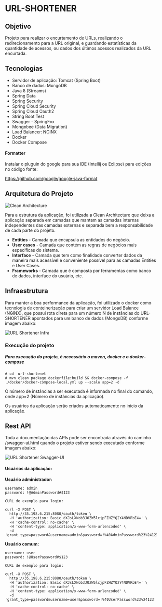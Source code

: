 # URL-SHORTENER

## Objetivo

Projeto para realizar o encurtamento de URLs, realizando o redirecionamento para a URL original, e guardando estatísticas
da quantidade de acessos, ou dados dos últimos acessos realizados da URL encurtada.

## Tecnologias

* Servidor de aplicação: Tomcat (Spring Boot)
* Banco de dados: MongoDB
* Java 8 (Streams)
* Spring Data
* Spring Security
* Spring Cloud Security
* Spring Cloud Oauth2
* String Boot Test
* Swagger - SpringFox
* Mongobee (Data Migration)
* Load Balancer: NGINX
* Docker
* Docker Compose

#### Formatter

Instalar o pluguin do google para sua IDE (Intellij ou Eclipse) para edições no código fonte:

https://github.com/google/google-java-format

## Arquitetura do Projeto

![Clean Architecture](http://blog.cleancoder.com/uncle-bob/images/2012-08-13-the-clean-architecture/CleanArchitecture.jpg)

Para a estrutura da aplicação, foi utilizada a Clean Architecture que deixa a aplicação separada em
camadas que mantem as camadas internas independentes das camadas externas e separada bem a responsabilidade de cada parte
do projeto.

* **Entities** - Camada que encapsula as entidades do negócio.
* **User cases** - Camada que contém as regras de negócios mais específicas do sistema.
* **Interface** - Camada que tem como finalidade converter dados da maneira mais acessível e conveniente possível para as 
camadas Entities e User Cases.
* **Frameworks** - Camada que é composta por ferramentas como banco de dados, interface do usuário, etc.

## Infraestrutura

Para manter a boa performance da aplicação, foi utilizado o docker como tecnologia de conteinerização para criar um 
servidor Load Balance (NGINX), que possui rota direta para um número N de instâncias do URL-SHORTENER apontados para um 
banco de dados (MongoDB) conforme imagem abaixo:

![URL Shortener Infra](https://i.imgur.com/EYpo3qw.png)

### Execução do projeto

##### Para execução do projeto, é necessário o maven, docker e o docker-compose

```
# cd  url-shortenet
# mvn clean package dockerfile:build && docker-compose -f ./docker/docker-compose-local.yml up --scale app=2 -d
```

O número de instâncias a ser executada é informada no final do comando, onde app=2 (Número de instâncias da aplicação).

Os usuários da aplicação serão criados automaticamente no início da aplicação.

## Rest API

Toda a documentação das APIs pode ser encontrada através do caminho /swagger-ui.html quando o projeto estiver sendo 
executado conforme imagem abaixo:

![URL Shortener Swagger-UI](https://i.imgur.com/1QJng4d.png)

#### Usuários da aplicação:

**Usuário administrador:**

```
username: admin
password: !@AdminPassword#$123

CURL de exemplo para login:

curl -X POST \
  http://35.198.6.215:8080/oauth/token \
  -H 'authorization: Basic dXJsLXNob3J0ZW5lcjpFZHZYQ2Y4NDVRbE4=' \
  -H 'cache-control: no-cache' \
  -H 'content-type: application/x-www-form-urlencoded' \
  -d 'grant_type=password&username=admin&password=!%40AdminPassword%23%24123'

```

**Usuário comum:**

```
username: user
password: !@UserPassword#$123

CURL de exemplo para login:

curl -X POST \
  http://35.198.6.215:8080/oauth/token \
  -H 'authorization: Basic dXJsLXNob3J0ZW5lcjpFZHZYQ2Y4NDVRbE4=' \
  -H 'cache-control: no-cache' \
  -H 'content-type: application/x-www-form-urlencoded' \
  -d 'grant_type=password&username=user&password=!%40UserPassword%23%24123'

```


